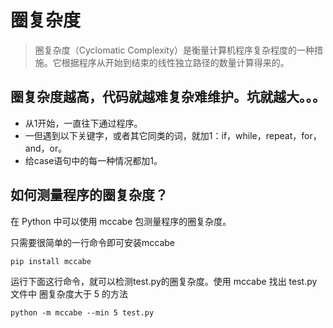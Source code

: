 # 圈复杂度

> 圈复杂度（Cyclomatic Complexity）是衡量计算机程序复杂程度的一种措施。它根据程序从开始到结束的线性独立路径的数量计算得来的。

## **圈复杂度越高，代码就越难复杂难维护。坑就越大。。。**

-  从1开始，一直往下通过程序。 
-  一但遇到以下关键字，或者其它同类的词，就加1：if，while，repeat，for，and，or。 
-  给case语句中的每一种情况都加1。



##  如何测量程序的圈复杂度？

在 Python 中可以使用 mccabe 包测量程序的圈复杂度。

只需要很简单的一行命令即可安装mccabe

```python
pip install mccabe
```

运行下面这行命令，就可以检测test.py的圈复杂度。使用 mccabe 找出 test.py 文件中 圈复杂度大于 5 的方法

```
python -m mccabe --min 5 test.py
```

